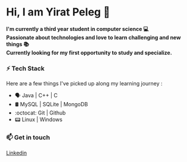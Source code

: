 # Hi, I am Yirat Peleg  👋

**I'm currently a third year student in computer science :computer:\
Passionate about technologies and love to learn challenging and new things :books:\
Currently looking for my first opportunity to study and specialize.**

### ⚡ Tech Stack
Here are a few things I've picked up along my learning journey :
* 🗣 Java | C++ | C 
* 🛢️ MySQL | SQLite | MongoDB 
* :octocat: Git | Github 
* 📟 Linux | Windows

### 📫 Get in touch
[Linkedin](https://www.linkedin.com/in/yirat-peleg-6076991a0/) 











<!--
**yiratpeleg/yiratpeleg** is a ✨ _special_ ✨ repository because its `README.md` (this file) appears on your GitHub profile.

Here are some ideas to get you started:

- 🔭 I’m currently working on ...
- 🌱 I’m currently learning ...
- 👯 I’m looking to collaborate on ...
- 🤔 I’m looking for help with ...
- 💬 Ask me about ...
- 📫 How to reach me: ...
- 😄 Pronouns: ...
- ⚡ Fun fact: ...
-->
